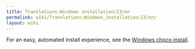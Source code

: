 ```yaml
---
title: Translations:Windows installation/23/en
permalink: wiki/Translations:Windows_installation/23/en/
layout: wiki
---
```


For an easy, automated install experience, see the [Windows choco
install](/wiki/Windows_choco_install "wikilink").
